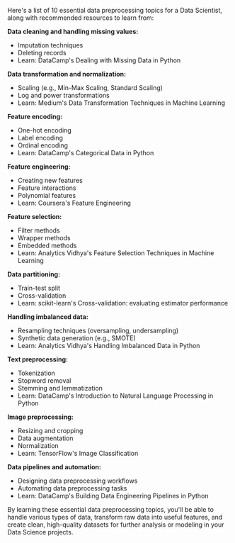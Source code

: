 Here's a list of 10 essential data preprocessing topics for a Data Scientist, along with recommended resources to learn from:

**Data cleaning and handling missing values:**

- Imputation techniques
- Deleting records
- Learn: DataCamp's Dealing with Missing Data in Python

**Data transformation and normalization:**

- Scaling (e.g., Min-Max Scaling, Standard Scaling)
- Log and power transformations
- Learn: Medium's Data Transformation Techniques in Machine Learning

**Feature encoding:**

- One-hot encoding
- Label encoding
- Ordinal encoding
- Learn: DataCamp's Categorical Data in Python

**Feature engineering:**

- Creating new features
- Feature interactions
- Polynomial features
- Learn: Coursera's Feature Engineering

**Feature selection:**

- Filter methods
- Wrapper methods
- Embedded methods
- Learn: Analytics Vidhya's Feature Selection Techniques in Machine Learning

**Data partitioning:**

- Train-test split
- Cross-validation
- Learn: scikit-learn's Cross-validation: evaluating estimator performance

**Handling imbalanced data:**

- Resampling techniques (oversampling, undersampling)
- Synthetic data generation (e.g., SMOTE)
- Learn: Analytics Vidhya's Handling Imbalanced Data in Python

**Text preprocessing:**

- Tokenization
- Stopword removal
- Stemming and lemmatization
- Learn: DataCamp's Introduction to Natural Language Processing in Python

**Image preprocessing:**

- Resizing and cropping
- Data augmentation
- Normalization
- Learn: TensorFlow's Image Classification

**Data pipelines and automation:**

- Designing data preprocessing workflows
- Automating data preprocessing tasks
- Learn: DataCamp's Building Data Engineering Pipelines in Python


By learning these essential data preprocessing topics, you'll be able to handle various types of data, transform raw data into useful features, and create clean, high-quality datasets for further analysis or modeling in your Data Science projects.

